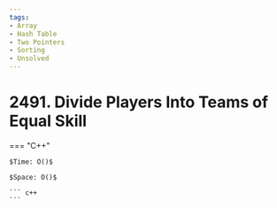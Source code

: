 ```yaml
---
tags:
- Array
- Hash Table
- Two Pointers
- Sorting
- Unsolved
---
```



# 2491. Divide Players Into Teams of Equal Skill

=== "C++"

    $Time: O()$

    $Space: O()$

    ``` c++
    ```